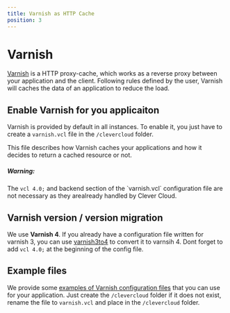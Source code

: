 ```yaml
---
title: Varnish as HTTP Cache
position: 3
---
```


# Varnish

[Varnish](https://www.varnish-cache.org/) is a HTTP proxy-cache, which works as a reverse proxy between your application
and the client. Following rules defined by the user, Varnish will caches the data of an application to reduce the load.

## Enable Varnish for you applicaiton

Varnish is provided by default in all instances. To enable it, you just have to create a `varnish.vcl` file
in the `/clevercloud` folder.

This file describes how Varnish caches your applications and how it decides to return a cached resource or not.

<div class="alert alert-hot-problems">
<h5>Warning:</h5>
<div>The <code>vcl 4.0;</code> and backend section of the `varnish.vcl` configuration file are not necessary as they
arealready handled by Clever Cloud.
</div>
</div>

## Varnish version / version migration

We use **Varnish 4**. If you already have a configuration file written for varnish 3, you can use
[varnish3to4](https://github.com/fgsch/varnish3to4) to convert it to varnsih 4. Dont forget to add `vcl 4.0;`
at the beginning of the config file.

## Example files

We provide some [examples of Varnish configuration files](https://github.com/CleverCloud/varnish-examples) that you can
use for your application. Just create the `/clevercloud` folder if it does not exist, rename the file to `varnish.vcl`
and place in the `/clevercloud` folder.
